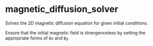 # magnetic_diffusion_solver
Solves the 2D magnetic diffusion equation for given initial conditions.

Ensure that the initial magnetic field is divergenceless by setting the appropriate forms of `Bx` and `By`.
